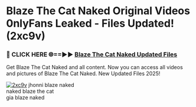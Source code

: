 # Blaze The Cat Naked Original Videos 0nlyFans Leaked - Files Updated! (2xc9v)

<h3>🔴 CLICK HERE 🌐==►► <a href="https://tinyurl.com/yckcrads" rel="nofollow">Blaze The Cat Naked Updated Files</a></h3>

Get Blaze The Cat Naked and all content. Now you can access all videos and pictures of Blaze The Cat Naked. New Updated Files 2025!

[![2xc9v](https://i.imgur.com/hpKpOFt.gif)](https://tinyurl.com/yckcrads)
jhonni blaze naked<br>
naked blaze the cat<br>
gia blaze naked